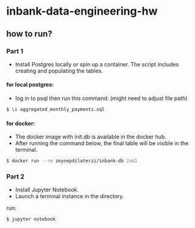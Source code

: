 # inbank-data-engineering-hw

## how to run?

### Part 1
* Install Postgres locally or spin up a container.
  The script includes creating and populating the tables.
 #### for local postgres:
  * log in to psql then run this command:
    (might need to adjust file path)
  ```bash
 $ \i aggregated_monthly_payments.sql
  ```
#### for docker:
* The docker image with init.db is available in the docker hub.
* After running the command below, the final table will be visible in the terminal.
  

```bash
$ docker run --rm zeynepdilaterzi/inbank-db 2>&1
```

### Part 2
* Install Jupyter Notebook.
* Launch a terminal instance in the directory.

run:
```bash
$ jupyter notebook

```
